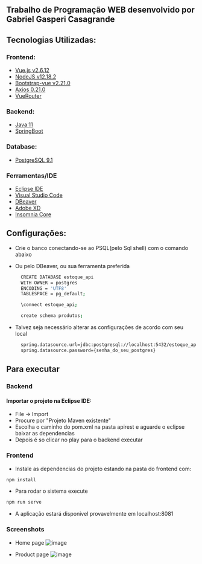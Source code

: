 ## Trabalho de Programação WEB desenvolvido por Gabriel Gasperi Casagrande

## Tecnologias Utilizadas:

### Frontend:

- [Vue.js v2.6.12](https://vuejs.org/)
- [NodeJS v12.18.2](https://nodejs.org/pt-br/download/releases/)
- [Bootstrap-vue v2.21.0](https://bootstrap-vue.org/)
- [Axios 0.21.0](https://www.npmjs.com/package/axios)
- [VueRouter](https://router.vuejs.org/)

### Backend:

- [Java 11](https://www.oracle.com/java/technologies/javase-jdk11-downloads.html)
- [SpringBoot](https://spring.io/)

### Database:

- [PostgreSQL 9.1](https://www.postgresql.org/)

### Ferramentas/IDE

- [Eclipse IDE](https://www.eclipse.org/downloads/)
- [Visual Studio Code](https://code.visualstudio.com/)
- [DBeaver](https://dbeaver.io/)
- [Adobe XD](https://www.adobe.com/br/products/xd.html)
- [Insomnia Core](https://insomnia.rest/download/)

## Configurações:

- Crie o banco conectando-se ao PSQL(pelo Sql shell) com o comando abaixo
- Ou pelo DBeaver, ou sua ferramenta preferida

  ```bash
    CREATE DATABASE estoque_api
    WITH OWNER = postgres
    ENCODING = 'UTF8'
    TABLESPACE = pg_default;

    \connect estoque_api;

    create schema produtos;
  ```

- Talvez seja necessário alterar as configurações de acordo com seu local
  ```bash
    spring.datasource.url=jdbc:postgresql://localhost:5432/estoque_api
    spring.datasource.password={senha_do_seu_postgres}
  ```

## Para executar

### Backend

#### Importar o projeto na Eclipse IDE:

- File -> Import
- Procure por "Projeto Maven existente"
- Escolha o caminho do pom.xml na pasta apirest e aguarde o eclipse baixar as dependencias
- Depois é so clicar no play para o backend executar

### Frontend

- Instale as dependencias do projeto estando na pasta do frontend com:

```bash
npm install
```

- Para rodar o sistema execute

```bash
npm run serve
```

- A aplicação estará disponivel provavelmente em localhost:8081


### Screenshots

- Home page
![image](https://user-images.githubusercontent.com/52332643/117588888-c21f2400-b0fc-11eb-893b-5d943b0416a0.png)

- Product page
![image](https://user-images.githubusercontent.com/52332643/117588875-b2074480-b0fc-11eb-9a2a-9386c64913b5.png)
